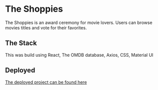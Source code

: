 # The Shoppies

The Shoppies is an award ceremony for movie lovers. Users can browse movies titles and vote for their favorites. 

## The Stack
This was build using React, The OMDB database, Axios, CSS, Material UI

## Deployed

[The deployed project can be found here](https://zealous-lamport-cd3640.netlify.app/)
